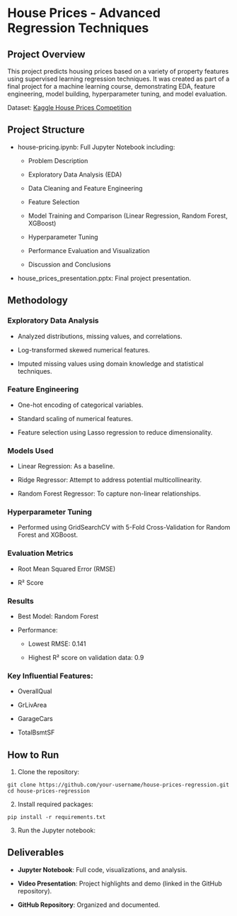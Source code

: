 # House Prices - Advanced Regression Techniques

## Project Overview

This project predicts housing prices based on a variety of property features using supervised learning regression techniques. It was created as part of a final project for a machine learning course, demonstrating EDA, feature engineering, model building, hyperparameter tuning, and model evaluation.

Dataset: [Kaggle House Prices Competition](https://www.kaggle.com/competitions/house-prices-advanced-regression-techniques/data)

## Project Structure

* house-pricing.ipynb: Full Jupyter Notebook including:

  * Problem Description

  * Exploratory Data Analysis (EDA)

  * Data Cleaning and Feature Engineering

  * Feature Selection

  * Model Training and Comparison (Linear Regression, Random Forest, XGBoost)

  * Hyperparameter Tuning

  * Performance Evaluation and Visualization

  * Discussion and Conclusions

* house_prices_presentation.pptx: Final project presentation.

## Methodology

### Exploratory Data Analysis

* Analyzed distributions, missing values, and correlations.

* Log-transformed skewed numerical features.

* Imputed missing values using domain knowledge and statistical techniques.

### Feature Engineering

* One-hot encoding of categorical variables.

* Standard scaling of numerical features.

* Feature selection using Lasso regression to reduce dimensionality.

### Models Used

* Linear Regression: As a baseline.

* Ridge Regressor: Attempt to address potential multicollinearity.

* Random Forest Regressor: To capture non-linear relationships.

### Hyperparameter Tuning

* Performed using GridSearchCV with 5-Fold Cross-Validation for Random Forest and XGBoost.

### Evaluation Metrics

* Root Mean Squared Error (RMSE)

* R² Score

### Results

* Best Model: Random Forest

* Performance:

  * Lowest RMSE: 0.141

  * Highest R² score on validation data: 0.9

### Key Influential Features:

* OverallQual

* GrLivArea

* GarageCars

* TotalBsmtSF

## How to Run

1. Clone the repository:

```
git clone https://github.com/your-username/house-prices-regression.git
cd house-prices-regression
```

2. Install required packages:

```
pip install -r requirements.txt
```

3. Run the Jupyter notebook:

## Deliverables

* **Jupyter Notebook**: Full code, visualizations, and analysis.

* **Video Presentation**: Project highlights and demo (linked in the GitHub repository).

* **GitHub Repository**: Organized and documented.

